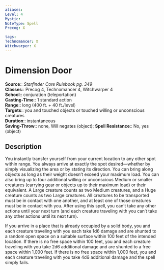 ```yaml
---
aliases: 
Level: 4
Mystic: 
NoteType: Spell
Precog: X

tags: 
Technomancer: X
Witchwarper: X
---
```


# Dimension Door

**Source**:: _Starfinder Core Rulebook pg. 349_  
**Classes**:: Precog 4, Technomancer 4, Witchwarper 4  
**School**:: conjuration (teleportation)  
**Casting-Time**:: 1 standard action  
**Range**:: long (400 ft. + 40 ft./level)  
**Targets**:: you and touched objects or touched willing or unconscious creatures  
**Duration**:: instantaneous  
**Saving-Throw**:: none, Will negates (object);
**Spell Resistance**:: No, yes (object)

## Description

You instantly transfer yourself from your current location to any other spot within range. You always arrive at exactly the spot desired—whether by simply visualizing the area or by stating its direction. You can bring along objects as long as their weight doesn’t exceed your maximum load. You can also bring up to four additional willing or unconscious Medium or smaller creatures (carrying gear or objects up to their maximum load) or their equivalent. A Large creature counts as two Medium creatures, and a Huge creature counts as two Large creatures. All creatures to be transported must be in contact with one another, and at least one of those creatures must be in contact with you. After using this spell, you can’t take any other actions until your next turn (and each creature traveling with you can’t take any other actions until its next turn).

If you arrive in a place that is already occupied by a solid body, you and each creature traveling with you each take 1d6 damage and are shunted to a random open space on a suitable surface within 100 feet of the intended location. If there is no free space within 100 feet, you and each creature traveling with you take 2d6 additional damage and are shunted to a free space within 1,000 feet. If there is no free space within 1,000 feet, you and each creature traveling with you take 4d6 additional damage and the spell simply fails.
